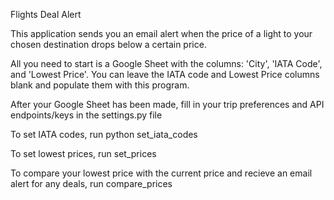 Flights Deal Alert

This application sends you an email alert when the price of a light to your chosen destination drops below a certain price. 

All you need to start is a Google Sheet with the columns: 'City', 'IATA Code', and 'Lowest Price'. You can leave the IATA code and Lowest Price columns blank and populate them with this program.

After your Google Sheet has been made, fill in your trip preferences and API endpoints/keys in the settings.py file

To set IATA codes, run python set_iata_codes

To set lowest prices, run set_prices

To compare your lowest price with the current price and recieve an email alert for any deals, run compare_prices